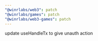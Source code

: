 ```yaml
---
"@winrlabs/web3": patch
"@winrlabs/games": patch
"@winrlabs/web3-games": patch
---
```


update useHandleTx to give unauth action
